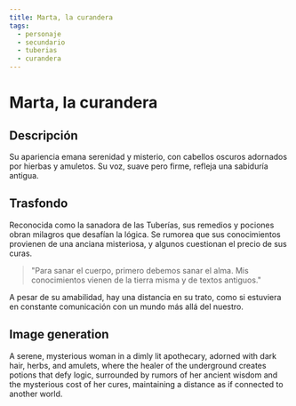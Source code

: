 ```yaml
---
title: Marta, la curandera
tags:
  - personaje
  - secundario
  - tuberias
  - curandera
---
```


# Marta, la curandera

## Descripción

Su apariencia emana serenidad y misterio, con cabellos oscuros adornados por hierbas y amuletos. Su voz, suave pero firme, refleja una sabiduría antigua.

## Trasfondo

Reconocida como la sanadora de las Tuberías, sus remedios y pociones obran milagros que desafían la lógica. Se rumorea que sus conocimientos provienen de una anciana misteriosa, y algunos cuestionan el precio de sus curas.

> "Para sanar el cuerpo, primero debemos sanar el alma. Mis conocimientos vienen de la tierra misma y de textos antiguos."

A pesar de su amabilidad, hay una distancia en su trato, como si estuviera en constante comunicación con un mundo más allá del nuestro.

## Image generation

A serene, mysterious woman in a dimly lit apothecary, adorned with dark hair, herbs, and amulets, where the healer of the underground creates potions that defy logic, surrounded by rumors of her ancient wisdom and the mysterious cost of her cures, maintaining a distance as if connected to another world. 